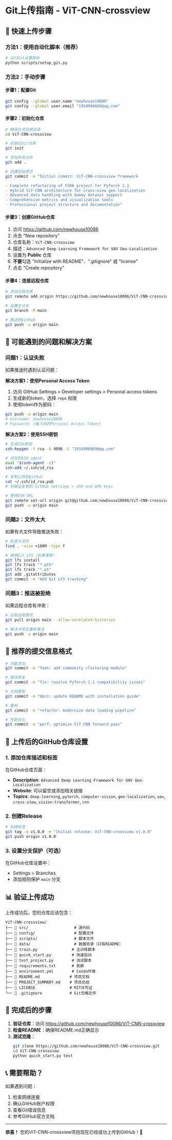 # Git上传指南 - ViT-CNN-crossview

## 🚀 快速上传步骤

### 方法1：使用自动化脚本（推荐）

```bash
# 运行Git设置脚本
python scripts/setup_git.py
```

### 方法2：手动步骤

#### 步骤1：配置Git
```bash
git config --global user.name "newhouse10086"
git config --global user.email "1914906669@qq.com"
```

#### 步骤2：初始化仓库
```bash
# 确保在项目根目录
cd ViT-CNN-crossview

# 初始化Git仓库
git init

# 添加所有文件
git add .

# 创建初始提交
git commit -m "Initial commit: ViT-CNN-crossview framework

- Complete refactoring of FSRA project for PyTorch 2.1
- Hybrid ViT-CNN architecture for cross-view geo-localization
- Advanced data handling with dummy dataset support
- Comprehensive metrics and visualization tools
- Professional project structure and documentation"
```

#### 步骤3：创建GitHub仓库

1. 访问 https://github.com/newhouse10086
2. 点击 "New repository"
3. 仓库名称：`ViT-CNN-crossview`
4. 描述：`Advanced Deep Learning Framework for UAV Geo-Localization`
5. 设置为 **Public** 仓库
6. **不要**勾选 "Initialize with README"、".gitignore" 或 "license"
7. 点击 "Create repository"

#### 步骤4：连接远程仓库
```bash
# 添加远程仓库
git remote add origin https://github.com/newhouse10086/ViT-CNN-crossview.git

# 设置主分支
git branch -M main

# 推送到GitHub
git push -u origin main
```

## 🔧 可能遇到的问题和解决方案

### 问题1：认证失败
如果推送时遇到认证问题：

**解决方案1：使用Personal Access Token**
1. 访问 GitHub Settings > Developer settings > Personal access tokens
2. 生成新的token，选择 `repo` 权限
3. 使用token作为密码：
```bash
git push -u origin main
# Username: newhouse10086
# Password: [输入你的Personal Access Token]
```

**解决方案2：使用SSH密钥**
```bash
# 生成SSH密钥
ssh-keygen -t rsa -b 4096 -C "1914906669@qq.com"

# 添加到SSH agent
eval "$(ssh-agent -s)"
ssh-add ~/.ssh/id_rsa

# 复制公钥到GitHub
cat ~/.ssh/id_rsa.pub
# 将输出复制到 GitHub Settings > SSH and GPG keys

# 使用SSH URL
git remote set-url origin git@github.com:newhouse10086/ViT-CNN-crossview.git
git push -u origin main
```

### 问题2：文件太大
如果有大文件导致推送失败：

```bash
# 检查大文件
find . -size +100M -type f

# 使用Git LFS（如果需要）
git lfs install
git lfs track "*.pth"
git lfs track "*.pt"
git add .gitattributes
git commit -m "Add Git LFS tracking"
```

### 问题3：推送被拒绝
如果远程仓库有冲突：

```bash
# 拉取远程更改
git pull origin main --allow-unrelated-histories

# 解决冲突后重新推送
git push -u origin main
```

## 📝 推荐的提交信息格式

```bash
# 功能添加
git commit -m "feat: add community clustering module"

# 错误修复
git commit -m "fix: resolve PyTorch 2.1 compatibility issues"

# 文档更新
git commit -m "docs: update README with installation guide"

# 重构
git commit -m "refactor: modernize data loading pipeline"

# 性能优化
git commit -m "perf: optimize ViT-CNN forward pass"
```

## 🎯 上传后的GitHub仓库设置

### 1. 添加仓库描述和标签
在GitHub仓库页面：
- **Description**: `Advanced Deep Learning Framework for UAV Geo-Localization`
- **Website**: 可以留空或添加相关链接
- **Topics**: `deep-learning`, `pytorch`, `computer-vision`, `geo-localization`, `uav`, `cross-view`, `vision-transformer`, `cnn`

### 2. 创建Release
```bash
# 创建标签
git tag -a v1.0.0 -m "Initial release: ViT-CNN-crossview v1.0.0"
git push origin v1.0.0
```

### 3. 设置分支保护（可选）
在GitHub仓库设置中：
- Settings > Branches
- 添加规则保护 `main` 分支

## 📊 验证上传成功

上传成功后，您的仓库应该包含：

```
ViT-CNN-crossview/
├── 📁 src/                    # 源代码
├── 📁 config/                 # 配置文件
├── 📁 scripts/                # 脚本文件
├── 📁 data/                   # 数据目录（只有README）
├── 📄 train.py               # 主训练脚本
├── 📄 quick_start.py         # 快速启动
├── 📄 test_project.py        # 测试脚本
├── 📄 requirements.txt       # 依赖
├── 📄 environment.yml        # Conda环境
├── 📄 README.md             # 项目文档
├── 📄 PROJECT_SUMMARY.md    # 项目总结
├── 📄 LICENSE               # MIT许可证
└── 📄 .gitignore            # Git忽略文件
```

## 🎉 完成后的步骤

1. **验证仓库**：访问 https://github.com/newhouse10086/ViT-CNN-crossview
2. **检查README**：确保README.md正确显示
3. **测试克隆**：
   ```bash
   git clone https://github.com/newhouse10086/ViT-CNN-crossview.git
   cd ViT-CNN-crossview
   python quick_start.py test
   ```

## 📞 需要帮助？

如果遇到问题：
1. 检查网络连接
2. 确认GitHub账户权限
3. 查看Git错误信息
4. 参考GitHub官方文档

---

**恭喜！** 您的ViT-CNN-crossview项目现在已经成功上传到GitHub！🎉
